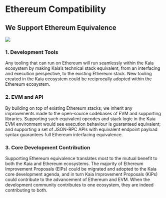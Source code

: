 # Ethereum Compatibility

## We Support Ethereum Equivalence

![](/img/learn/triangle.png)

### 1. Development Tools <a href="#finality-and-improvements" id="finality-and-improvements"></a>

Any tooling that can run on Ethereum will run seamlessly within the Kaia ecosystem by making Kaia’s technical stack equivalent, from an interfacing and execution perspective, to the existing Ethereum stack. New tooling created in the Kaia ecosystem could be reciprocally adopted within the Ethereum ecosystem.

### 2. EVM and API <a href="#evm-and-api" id="evm-and-api"></a>

By building on top of existing Ethereum stacks; we inherit any improvements made to the open-source codebases of EVM and supporting libraries. Supporting such equivalent opcodes and stack logic in the Kaia EVM environment would see execution behaviour is guaranteed equivalent; and supporting a set of JSON-RPC APIs with equivalent endpoint payload syntax guarantees full Ethereum interfacing equivalence.

### 3. Core Development Contribution <a href="#core-development-contribution" id="core-development-contribution"></a>

Supporting Ethereum equivalence translates most to the mutual benefit to both the Kaia and Ethereum ecosystems. The majority of Ethereum Improvement Proposals (EIPs) could be migrated and adopted to the Kaia core development agenda, and in turn Kaia Improvement Proposals (KIPs) could contribute to the advancement of Ethereum and EVM. When the development community contributes to one ecosystem, they are indeed contributing to both.
